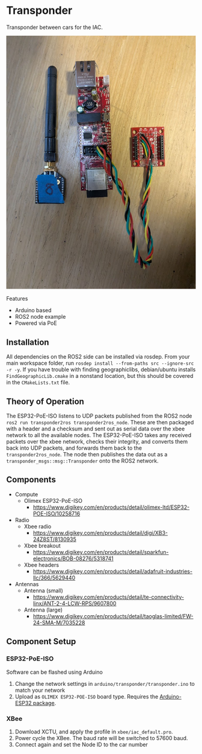 # Transponder

Transponder between cars for the IAC.

![image](images/electronics.jpg)

Features
- Arduino based
- ROS2 node example
- Powered via PoE

## Installation
All dependencies on the ROS2 side can be installed via rosdep.
From your main workspace folder, run `rosdep install --from-paths src --ignore-src -r -y`.
If you have trouble with finding geographiclibs, debian/ubuntu installs `FindGeographicLib.cmake` in a nonstand location, but this should be covered in the `CMakeLists.txt` file.

## Theory of Operation
The ESP32-PoE-ISO listens to UDP packets published from the ROS2 node `ros2 run transponder2ros transponder2ros_node`.
These are then packaged with a header and a checksum and sent out as serial data over the xbee network to all the available nodes.
The ESP32-PoE-ISO takes any received packets over the xbee network, checks their integrity, and converts them back into UDP packets, and forwards them back to the `transponder2ros_node`.
The node then publishes the data out as a `transponder_msgs::msg::Transponder` onto the ROS2 network.

## Components
- Compute
  - Olimex ESP32-PoE-ISO
    - https://www.digikey.com/en/products/detail/olimex-ltd/ESP32-POE-ISO/10258716
- Radio
  - Xbee radio
    - https://www.digikey.com/en/products/detail/digi/XB3-24Z8ST/8130935
  - Xbee breakout
    - https://www.digikey.com/en/products/detail/sparkfun-electronics/BOB-08276/5318741
  - Xbee headers
    - https://www.digikey.com/en/products/detail/adafruit-industries-llc/366/5629440
- Antennas
  - Antenna (small)
    - https://www.digikey.com/en/products/detail/te-connectivity-linx/ANT-2-4-LCW-RPS/9607800
  - Antenna (large)
    - https://www.digikey.com/en/products/detail/taoglas-limited/FW-24-SMA-M/7035228

## Component Setup
### ESP32-PoE-ISO
Software can be flashed using Arduino
1. Change the network settings in `arduino/transponder/transponder.ino` to match your network
1. Upload as `OLIMEX ESP32-POE-ISO` board type.  Requires the [Arduino-ESP32 package](https://docs.espressif.com/projects/arduino-esp32/en/latest/installing.html). 

### XBee
1. Download XCTU, and apply the profile in `xbee/iac_default.pro`.
1. Power cycle the XBee.  The baud rate will be switched to 57600 baud.
1. Connect again and set the Node ID to the car number
